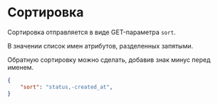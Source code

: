 Сортировка
===

Сортировка отправляется в виде GET-параметра `sort`.

В значении список имен атрибутов, разделенных запятыми.

Обратную сортировку можно сделать, добавив знак минус перед именем.

```json
{
	"sort": "status,-created_at",
}
```
